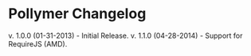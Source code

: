 Pollymer Changelog
==================

v. 1.0.0 (01-31-2013) - Initial Release.
v. 1.1.0 (04-28-2014) - Support for RequireJS (AMD).
